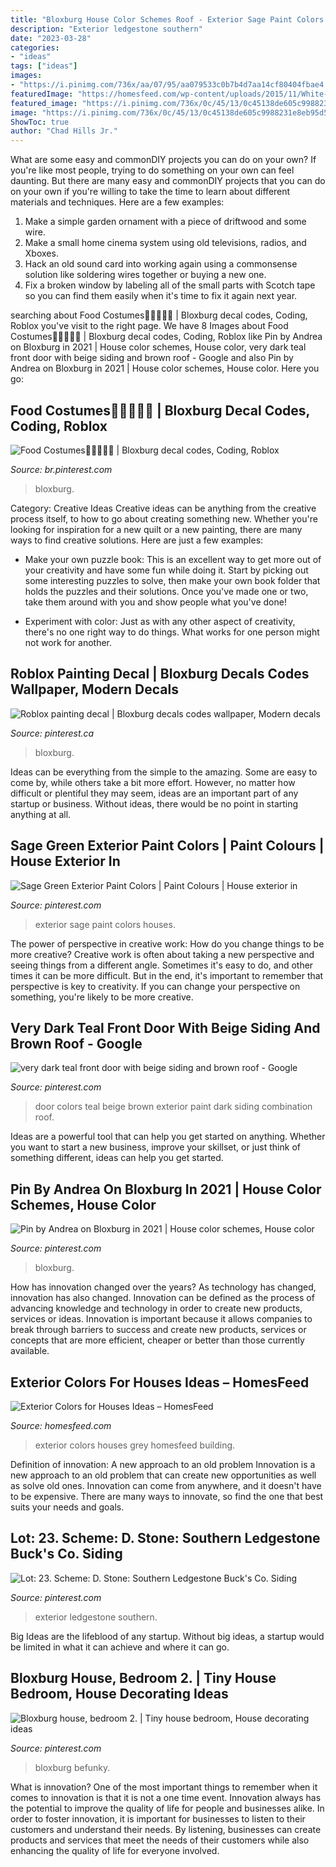 ```yaml
---
title: "Bloxburg House Color Schemes Roof - Exterior Sage Paint Colors Houses"
description: "Exterior ledgestone southern"
date: "2023-03-28"
categories:
- "ideas"
tags: ["ideas"]
images:
- "https://i.pinimg.com/736x/aa/07/95/aa079533c0b7b4d7aa14cf80404fbae4.jpg"
featuredImage: "https://homesfeed.com/wp-content/uploads/2015/11/White-Grey-House-Color-With-Two-Floor-And-Front-Stairs.jpg"
featured_image: "https://i.pinimg.com/736x/0c/45/13/0c45138de605c9988231e8eb95d58c7e.jpg"
image: "https://i.pinimg.com/736x/0c/45/13/0c45138de605c9988231e8eb95d58c7e.jpg"
ShowToc: true
author: "Chad Hills Jr."
---
```



What are some easy and commonDIY projects you can do on your own?
If you're like most people, trying to do something on your own can feel daunting. But there are many easy and commonDIY projects that you can do on your own if you're willing to take the time to learn about different materials and techniques. Here are a few examples:
1. Make a simple garden ornament with a piece of driftwood and some wire.
2. Make a small home cinema system using old televisions, radios, and Xboxes.
3. Hack an old sound card into working again using a commonsense solution like soldering wires together or buying a new one.
4. Fix a broken window by labeling all of the small parts with Scotch tape so you can find them easily when it's time to fix it again next year.

	

		
searching about Food Costumes🍔🍕🥓🌭🥪 | Bloxburg decal codes, Coding, Roblox you've visit to the right page. We have 8 Images about Food Costumes🍔🍕🥓🌭🥪 | Bloxburg decal codes, Coding, Roblox like Pin by Andrea on Bloxburg in 2021 | House color schemes, House color, very dark teal front door with beige siding and brown roof - Google and also Pin by Andrea on Bloxburg in 2021 | House color schemes, House color. Here you go:
		
    
## Food Costumes🍔🍕🥓🌭🥪 | Bloxburg Decal Codes, Coding, Roblox

<img loading=lazy src="https://i.pinimg.com/736x/0c/45/13/0c45138de605c9988231e8eb95d58c7e.jpg" onerror="this.onerror=null;this.src='https://tse2.mm.bing.net/th?id=OIP.-XFzID43O95EuMRZxrHwBQHaJ3&amp;pid=15.1';" alt="Food Costumes🍔🍕🥓🌭🥪 | Bloxburg decal codes, Coding, Roblox">

_Source: br.pinterest.com_

>bloxburg. 

	

Category: Creative Ideas
Creative ideas can be anything from the creative process itself, to how to go about creating something new. Whether you're looking for inspiration for a new quilt or a new painting, there are many ways to find creative solutions. Here are just a few examples: 
- Make your own puzzle book: This is an excellent way to get more out of your creativity and have some fun while doing it. Start by picking out some interesting puzzles to solve, then make your own book folder that holds the puzzles and their solutions. Once you've made one or two, take them around with you and show people what you've done! 

- Experiment with color: Just as with any other aspect of creativity, there's no one right way to do things. What works for one person might not work for another.

    
## Roblox Painting Decal | Bloxburg Decals Codes Wallpaper, Modern Decals

<img loading=lazy src="https://i.pinimg.com/736x/aa/07/95/aa079533c0b7b4d7aa14cf80404fbae4.jpg" onerror="this.onerror=null;this.src='https://tse3.mm.bing.net/th?id=OIP.Uc0VsBN4NHRPFsEsmZmyMAHaKk&amp;pid=15.1';" alt="Roblox painting decal | Bloxburg decals codes wallpaper, Modern decals">

_Source: pinterest.ca_

>bloxburg. 

	

Ideas can be everything from the simple to the amazing. Some are easy to come by, while others take a bit more effort. However, no matter how difficult or plentiful they may seem, ideas are an important part of any startup or business. Without ideas, there would be no point in starting anything at all.

    
## Sage Green Exterior Paint Colors | Paint Colours | House Exterior In

<img loading=lazy src="https://i.pinimg.com/736x/e7/51/cf/e751cfdfde0ac1c473300e0bd7523b5d--green-bungalow-exterior-green-colored-houses-exterior.jpg?b=t" onerror="this.onerror=null;this.src='https://tse2.mm.bing.net/th?id=OIP.7TS39Hp8vwqlbvByYt3kugHaHa&amp;pid=15.1';" alt="Sage Green Exterior Paint Colors | Paint Colours | House exterior in">

_Source: pinterest.com_

>exterior sage paint colors houses. 

	

The power of perspective in creative work: How do you change things to be more creative?
Creative work is often about taking a new perspective and seeing things from a different angle. Sometimes it's easy to do, and other times it can be more difficult. But in the end, it's important to remember that perspective is key to creativity. If you can change your perspective on something, you're likely to be more creative.

    
## Very Dark Teal Front Door With Beige Siding And Brown Roof - Google

<img loading=lazy src="https://i.pinimg.com/736x/47/83/4f/47834fb334341dd8f881da99112fa3d9.jpg" onerror="this.onerror=null;this.src='https://tse3.mm.bing.net/th?id=OIP.ocbWp4yAdBJ34KdcMocuJQHaLI&amp;pid=15.1';" alt="very dark teal front door with beige siding and brown roof - Google">

_Source: pinterest.com_

>door colors teal beige brown exterior paint dark siding combination roof. 

	

Ideas are a powerful tool that can help you get started on anything. Whether you want to start a new business, improve your skillset, or just think of something different, ideas can help you get started.

    
## Pin By Andrea On Bloxburg In 2021 | House Color Schemes, House Color

<img loading=lazy src="https://i.pinimg.com/736x/4b/ab/c8/4babc81f7276cdcfd3b8a0980bf33adc.jpg" onerror="this.onerror=null;this.src='https://tse3.mm.bing.net/th?id=OIP.-AqIf6JHUkI__IP-V1RRKgHaEo&amp;pid=15.1';" alt="Pin by Andrea on Bloxburg in 2021 | House color schemes, House color">

_Source: pinterest.com_

>bloxburg. 

	

How has innovation changed over the years?
As technology has changed, innovation has also changed. Innovation can be defined as the process of advancing knowledge and technology in order to create new products, services or ideas. Innovation is important because it allows companies to break through barriers to success and create new products, services or concepts that are more efficient, cheaper or better than those currently available.

    
## Exterior Colors For Houses Ideas – HomesFeed

<img loading=lazy src="https://homesfeed.com/wp-content/uploads/2015/11/White-Grey-House-Color-With-Two-Floor-And-Front-Stairs.jpg" onerror="this.onerror=null;this.src='https://tse4.mm.bing.net/th?id=OIP.m2MQlicvxhPvhGW65y4yPQHaJ4&amp;pid=15.1';" alt="Exterior Colors for Houses Ideas – HomesFeed">

_Source: homesfeed.com_

>exterior colors houses grey homesfeed building. 

	

Definition of innovation: A new approach to an old problem
Innovation is a new approach to an old problem that can create new opportunities as well as solve old ones. Innovation can come from anywhere, and it doesn't have to be expensive. There are many ways to innovate, so find the one that best suits your needs and goals.

    
## Lot: 23. Scheme: D. Stone: Southern Ledgestone Buck&#039;s Co. Siding

<img loading=lazy src="https://i.pinimg.com/736x/d3/42/b0/d342b02bdf8ded959da5f53ff467c5df.jpg" onerror="this.onerror=null;this.src='https://tse1.mm.bing.net/th?id=OIP.Lt-WdGcFVVqHxC0v_y0heQHaFj&amp;pid=15.1';" alt="Lot: 23. Scheme: D. Stone: Southern Ledgestone Buck&#039;s Co. Siding">

_Source: pinterest.com_

>exterior ledgestone southern. 

	

Big Ideas are the lifeblood of any startup. Without big ideas, a startup would be limited in what it can achieve and where it can go.

    
## Bloxburg House, Bedroom 2. | Tiny House Bedroom, House Decorating Ideas

<img loading=lazy src="https://i.pinimg.com/736x/48/94/36/4894363146883685c9012df4e89ed002.jpg" onerror="this.onerror=null;this.src='https://tse1.mm.bing.net/th?id=OIP.Mj0EqsF1K72nYfbSBRxTogHaDt&amp;pid=15.1';" alt="Bloxburg house, bedroom 2. | Tiny house bedroom, House decorating ideas">

_Source: pinterest.com_

>bloxburg befunky. 

	

What is innovation?
One of the most important things to remember when it comes to innovation is that it is not a one time event. Innovation always has the potential to improve the quality of life for people and businesses alike. In order to foster innovation, it is important for businesses to listen to their customers and understand their needs. By listening, businesses can create products and services that meet the needs of their customers while also enhancing the quality of life for everyone involved.

